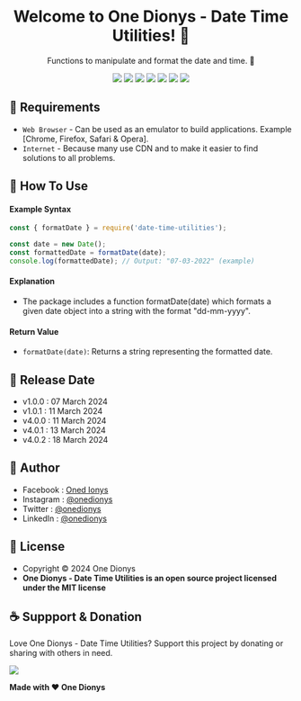 <h1 align="center">Welcome to One Dionys - Date Time Utilities! 👋 </h1>

<p align="center">Functions to manipulate and format the date and time. 💖 </p>

<p align="center">
<img src="https://img.shields.io/github/contributors/onedionys/onedionys-date-time-utilities?style=flat-square">
<img src="https://img.shields.io/github/issues/onedionys/onedionys-date-time-utilities?style=flat-square">
<img src="https://img.shields.io/github/stars/onedionys/onedionys-date-time-utilities?style=flat-square"> 
<img src="https://img.shields.io/github/forks/onedionys/onedionys-date-time-utilities?style=flat-square">
<img src="https://img.shields.io/github/last-commit/onedionys/onedionys-date-time-utilities.svg?style=flat-square">
<img src="https://img.shields.io/github/languages/code-size/onedionys/onedionys-date-time-utilities?style=flat-square">
<img src="https://img.shields.io/github/license/onedionys/onedionys-date-time-utilities?style=flat-square">
</p>

## 💾 Requirements

* `Web Browser` - Can be used as an emulator to build applications. Example [Chrome, Firefox, Safari & Opera].
* `Internet` - Because many use CDN and to make it easier to find solutions to all problems.

## 🎯 How To Use

#### Example Syntax

```javascript
const { formatDate } = require('date-time-utilities');

const date = new Date();
const formattedDate = formatDate(date);
console.log(formattedDate); // Output: "07-03-2022" (example)
```

#### Explanation

* The package includes a function formatDate(date) which formats a given date object into a string with the format "dd-mm-yyyy".

#### Return Value

* `formatDate(date)`: Returns a string representing the formatted date.

## 📆 Release Date

* v1.0.0 : 07 March 2024
* v1.0.1 : 11 March 2024
* v4.0.0 : 11 March 2024
* v4.0.1 : 13 March 2024
* v4.0.2 : 18 March 2024

## 🧑 Author

* Facebook : <a href="https://www.facebook.com/theonedionys"> Oned Ionys</a>
* Instagram : <a href="https://www.instagram.com/onedionys/"> @onedionys</a>
* Twitter : <a href="https://twitter.com/onedionys"> @onedionys</a>
* LinkedIn :  <a href="https://www.linkedin.com/in/onedionys/"> @onedionys</a>

## 📝 License

* Copyright © 2024 One Dionys
* **One Dionys - Date Time Utilities is an open source project licensed under the MIT license**

## ☕️ Suppport & Donation

Love One Dionys - Date Time Utilities? Support this project by donating or sharing with others in need.

<a href="https://www.buymeacoffee.com/onedionys"><img src="https://img.shields.io/badge/Buy_Me_A_Coffee-FFDD00?style=for-the-badge&logo=buy-me-a-coffee&logoColor=black"/> </a>

**Made with ❤️ One Dionys**
